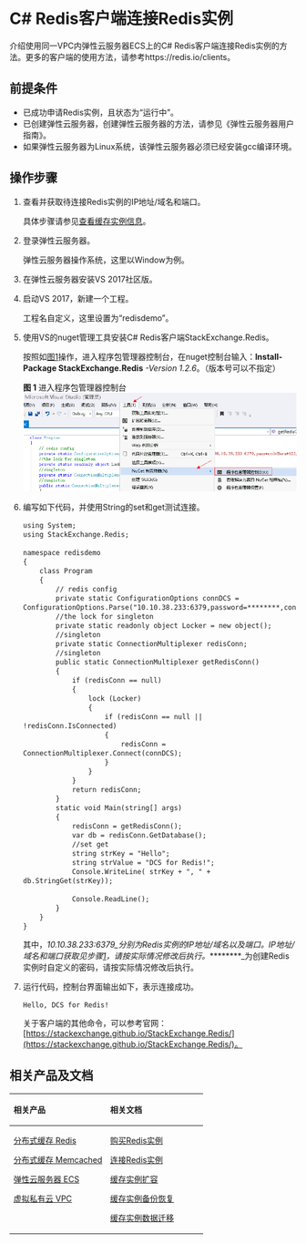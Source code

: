 # C\# Redis客户端连接Redis实例<a name="ZH-CN_TOPIC_0126076987"></a>

介绍使用同一VPC内弹性云服务器ECS上的C\# Redis客户端连接Redis实例的方法。更多的客户端的使用方法，请参考https://redis.io/clients。

## 前提条件<a name="section1502270695932"></a>

-   已成功申请Redis实例，且状态为“运行中”。
-   已创建弹性云服务器，创建弹性云服务器的方法，请参见《弹性云服务器用户指南》。
-   如果弹性云服务器为Linux系统，该弹性云服务器必须已经安装gcc编译环境。

## 操作步骤<a name="section994505645015"></a>

1.  <a name="li457118182512"></a>查看并获取待连接Redis实例的IP地址/域名和端口。

    具体步骤请参见[查看缓存实例信息](查看缓存实例信息.md)。

2.  登录弹性云服务器。

    弹性云服务器操作系统，这里以Window为例。

3.  在弹性云服务器安装VS 2017社区版。
4.  启动VS 2017，新建一个工程。

    工程名自定义，这里设置为“redisdemo”。

5.  使用VS的nuget管理工具安装C\# Redis客户端StackExchange.Redis。

    按照如[图1](#fig394516508313)操作，进入程序包管理器控制台，在nuget控制台输入：**Install-Package StackExchange.Redis** _-Version 1.2.6_。（版本号可以不指定）

    **图 1**  进入程序包管理器控制台<a name="fig394516508313"></a>  
    ![](figures/进入程序包管理器控制台.png "进入程序包管理器控制台")

6.  编写如下代码，并使用String的set和get测试连接。

    ```
    using System;
    using StackExchange.Redis;
    
    namespace redisdemo
    {
        class Program
        {
            // redis config
            private static ConfigurationOptions connDCS = ConfigurationOptions.Parse("10.10.38.233:6379,password=********,connectTimeout=2000");
            //the lock for singleton
            private static readonly object Locker = new object();
            //singleton
            private static ConnectionMultiplexer redisConn;
            //singleton
            public static ConnectionMultiplexer getRedisConn()
            {
                if (redisConn == null)
                {
                    lock (Locker)
                    {
                        if (redisConn == null || !redisConn.IsConnected)
                        {
                            redisConn = ConnectionMultiplexer.Connect(connDCS);
                        }
                    }
                }
                return redisConn;
            }
            static void Main(string[] args)
            {
                redisConn = getRedisConn();
                var db = redisConn.GetDatabase();
                //set get
                string strKey = "Hello";
                string strValue = "DCS for Redis!";
                Console.WriteLine( strKey + ", " + db.StringGet(strKey));
    
                Console.ReadLine();
            }
        }
    }
    ```

    其中，_10.10.38.233:6379_分别为Redis实例的IP地址/域名以及端口。IP地址/域名和端口获取见步骤[1](#li457118182512)，请按实际情况修改后执行。_\*\*\*\*\*\*\*\*_为创建Redis实例时自定义的密码，请按实际情况修改后执行。

7.  运行代码，控制台界面输出如下，表示连接成功。

    ```
    Hello, DCS for Redis!
    ```

    关于客户端的其他命令，可以参考官网：[https://stackexchange.github.io/StackExchange.Redis/](https://stackexchange.github.io/StackExchange.Redis/)。


## 相关产品及文档<a name="section152613113129"></a>

<a name="zh-cn_topic_0046844820_table1073594361220"></a>
<table><thead align="left"><tr id="zh-cn_topic_0046844820_row197372430123"><th class="cellrowborder" valign="top" width="50%" id="mcps1.1.3.1.1"><p id="zh-cn_topic_0046844820_p4737243111216"><a name="zh-cn_topic_0046844820_p4737243111216"></a><a name="zh-cn_topic_0046844820_p4737243111216"></a>相关产品</p>
</th>
<th class="cellrowborder" valign="top" width="50%" id="mcps1.1.3.1.2"><p id="zh-cn_topic_0046844820_p18737144301214"><a name="zh-cn_topic_0046844820_p18737144301214"></a><a name="zh-cn_topic_0046844820_p18737144301214"></a>相关文档</p>
</th>
</tr>
</thead>
<tbody><tr id="zh-cn_topic_0046844820_row17371443131210"><td class="cellrowborder" valign="top" width="50%" headers="mcps1.1.3.1.1 "><p id="zh-cn_topic_0046844820_p13372054101419"><a name="zh-cn_topic_0046844820_p13372054101419"></a><a name="zh-cn_topic_0046844820_p13372054101419"></a><a href="https://www.huaweicloud.com/product/dcs.html?infodocbz" target="_blank" rel="noopener noreferrer">分布式缓存 Redis</a></p>
<p id="zh-cn_topic_0046844820_p19548105714519"><a name="zh-cn_topic_0046844820_p19548105714519"></a><a name="zh-cn_topic_0046844820_p19548105714519"></a><a href="https://www.huaweicloud.com/product/dcsmem.html?infodocbz" target="_blank" rel="noopener noreferrer">分布式缓存 Memcached</a></p>
<p id="zh-cn_topic_0046844820_p8862161219564"><a name="zh-cn_topic_0046844820_p8862161219564"></a><a name="zh-cn_topic_0046844820_p8862161219564"></a><a href="https://www.huaweicloud.com/product/ecs.html?infodocbz" target="_blank" rel="noopener noreferrer">弹性云服务器 ECS</a></p>
<p id="zh-cn_topic_0046844820_p841193941416"><a name="zh-cn_topic_0046844820_p841193941416"></a><a name="zh-cn_topic_0046844820_p841193941416"></a><a href="http://www.huaweicloud.com/product/vpc.html?infodocbz" target="_blank" rel="noopener noreferrer">虚拟私有云 VPC</a></p>
</td>
<td class="cellrowborder" valign="top" width="50%" headers="mcps1.1.3.1.2 "><p id="zh-cn_topic_0046844820_p1381695711471"><a name="zh-cn_topic_0046844820_p1381695711471"></a><a name="zh-cn_topic_0046844820_p1381695711471"></a><a href="https://support.huaweicloud.com/usermanual-dcs/dcs-zh-ug-180315001.html?infodocbz" target="_blank" rel="noopener noreferrer">购买Redis实例</a></p>
<p id="zh-cn_topic_0046844820_p682916370595"><a name="zh-cn_topic_0046844820_p682916370595"></a><a name="zh-cn_topic_0046844820_p682916370595"></a><a href="https://support.huaweicloud.com/usermanual-dcs/zh-cn_topic_0082114847.html?infodocbz" target="_blank" rel="noopener noreferrer">连接Redis实例</a></p>
<p id="zh-cn_topic_0046844820_p16726748155912"><a name="zh-cn_topic_0046844820_p16726748155912"></a><a name="zh-cn_topic_0046844820_p16726748155912"></a><a href="https://support.huaweicloud.com/usermanual-dcs/zh-cn_topic_0061845451.html?infodocbz" target="_blank" rel="noopener noreferrer">缓存实例扩容</a></p>
<p id="zh-cn_topic_0046844820_p12250886517"><a name="zh-cn_topic_0046844820_p12250886517"></a><a name="zh-cn_topic_0046844820_p12250886517"></a><a href="https://support.huaweicloud.com/usermanual-dcs/zh-cn_topic_0079545637.html?infodocbz" target="_blank" rel="noopener noreferrer">缓存实例备份恢复</a></p>
<p id="zh-cn_topic_0046844820_p143616360517"><a name="zh-cn_topic_0046844820_p143616360517"></a><a name="zh-cn_topic_0046844820_p143616360517"></a><a href="https://support.huaweicloud.com/migration-dcs/zh-cn_topic_0078784423.html?infodocbz" target="_blank" rel="noopener noreferrer">缓存实例数据迁移</a></p>
</td>
</tr>
</tbody>
</table>

